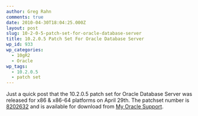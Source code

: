 ```yaml
---
author: Greg Rahn
comments: true
date: 2010-04-30T18:04:25.000Z
layout: post
slug: 10-2-0-5-patch-set-for-oracle-database-server
title: 10.2.0.5 Patch Set For Oracle Database Server
wp_id: 933
wp_categories:
  - 10gR2
  - Oracle
wp_tags:
  - 10.2.0.5
  - patch set
---
```


Just a quick post that the 10.2.0.5 patch set for Oracle Database Server was released for x86 & x86-64 platforms on April 29th. The patchset number is [8202632](https://updates.oracle.com/ARULink/PatchDetails/process_form?patch_num=8202632) and is available for download from [My Oracle Support](https://support.oracle.com/).
